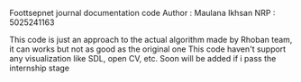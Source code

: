 Foottsepnet journal documentation code
Author : Maulana Ikhsan
NRP : 5025241163

This code is just an approach to the actual algorithm made by Rhoban team, it can works but not as good as the original one
This code haven't support any visualization like SDL, open CV, etc. Soon will be added if i pass the internship stage
